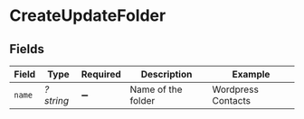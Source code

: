 # CreateUpdateFolder


## Fields

| Field              | Type               | Required           | Description        | Example            |
| ------------------ | ------------------ | ------------------ | ------------------ | ------------------ |
| `name`             | *?string*          | :heavy_minus_sign: | Name of the folder | Wordpress Contacts |